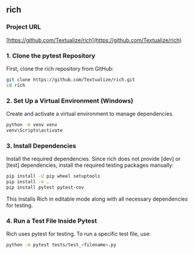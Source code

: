 ## rich
### Project URL
[https://github.com/Textualize/rich](https://github.com/Textualize/rich)

### 1. Clone the pytest Repository
First, clone the rich repository from GitHub:

```bash
git clone https://github.com/Textualize/rich.git
cd rich
```

### 2. Set Up a Virtual Environment (Windows)
Create and activate a virtual environment to manage dependencies.

```bash
python -m venv venv
venv\Scripts\activate
```
### 3. Install Dependencies
Install the required dependencies. Since rich does not provide [dev] or [test] dependencies, install the required testing packages manually:

```bash
pip install -U pip wheel setuptools
pip install -e .
pip install pytest pytest-cov
```
This installs Rich in editable mode along with all necessary dependencies for testing.

### 4. Run a Test File Inside Pytest
Rich uses pytest for testing. To run a specific test file, use:
```bash
python -m pytest tests/test_<filename>.py
```
